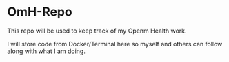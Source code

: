 # OmH-Repo
This repo will be used to keep track of my Openm Health work.

I will store code from Docker/Terminal here so myself and others can follow along with what I am doing.
